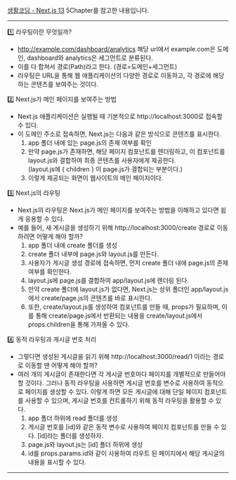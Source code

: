 [생활코딩 - Next.js 13](https://www.youtube.com/playlist?list=PLuHgQVnccGMCwxXsQuEoG-JJ7RlwtNdwJ) 5Chapter를 참고한 내용입니다. <br>

---

1️⃣ 라우팅이란 무엇일까?
- http://example.com/dashboard/analytics 해당 url에서 example.com은 도메인, dashboard와 analytics은 세그먼트로 분류된다.
- 이를 다 합쳐서 경로(Path)라고 한다. (경로=도메인+세그먼트)
- 라우팅은 URL을 통해 웹 애플리케이션의 다양한 경로로 이동하고, 각 경로에 해당하는 콘텐츠를 보여주는 것이다.

2️⃣ Next.js가 메인 페이지를 보여주는 방법
- Next.js 애플리케이션은 실행될 때 기본적으로 http://localhost:3000로 접속할 수 있다.
- 이 도메인 주소로 접속하면, Next.js는 다음과 같은 방식으로 콘텐츠를 표시한다.
  1. app 폴더 내에 있는 page.js의 존재 여부를 확인
  2. 만약 page.js가 존재하면, 해당 페이지 컴포넌트를 렌더링하고, 이 컴포넌트를 layout.js와 결합하여 최종 콘텐츠를 사용자에게 제공한다. <br> (layout.js에 { children } 이 page.js가 결합되는 부분이다.)
  3. 이렇게 제공되는 화면이 웹사이트의 메인 페이지이다.

3️⃣ Next.js의 라우팅
- Next.js의 라우팅은 Next.js가 메인 페이지를 보여주는 방법을 이해하고 있다면 쉽게 응용할 수 있다.
- 예를 들어, 새 게시글을 생성하기 위해 http://localhost:3000/create 경로로 이동하려면 어떻게 해야 할까?
  1. app 폴더 내에 create 폴더를 생성
  2. create 폴더 내부에 page.js와 layout.js를 만든다.
  3. 사용자가 게시글 생성 경로에 접속하면, 먼저 create 폴더 내에 page.js의 존재 여부를 확인한다.
  4. layout.js에 page.js를 결합하여 app/layout.js에 렌더링 된다.
  5. 만약 create 폴더에 layout.js가 없다면, Next.js는 상위 폴더인 app/layout.js에서 create/page.js의 콘텐츠를 바로 표시한다.
  6. 또한, create/layout.js를 생성하여 컴포넌트를 만들 때, props가 필요하며, 이를 통해 create/page.js에서 반환되는 내용을 create/layout.js에서 props.children을 통해 가져올 수 있다.

4️⃣ 동적 라우팅과 게시글 번호 처리
- 그렇다면 생성된 게시글을 읽기 위해 http://localhost:3000/read/1 이라는 경로로 이동할 땐 어떻게 해야 할까?
- 여러 개의 게시글이 존재한다면 각 게시글 번호마다 페이지를 개별적으로 만들어야 할 것이다. 그러나 동적 라우팅을 사용하면 게시글 번호를 변수로 사용하여 동적으로 페이지를 생성할 수 있다. 이렇게 하면 모든 게시글에 대해 단일 페이지 컴포넌트를 사용할 수 있으며, 게시글 번호를 컨트롤하기 위해 동적 라우팅을 활용할 수 있다.
  1. app 폴더 하위에 read 폴더를 생성
  2. 게시글 번호를 [id]와 같은 동적 변수로 사용하여 페이지 컴포넌트를 만들 수 있다. [id]라는 폴더를 생성하자.
  3. page.js와 layout.js는 [id] 폴더 하위에 생성
  4. id를 props.params.id와 같이 사용하여 라우트 된 페이지에서 해당 게시글의 내용을 표시할 수 있다.

---


